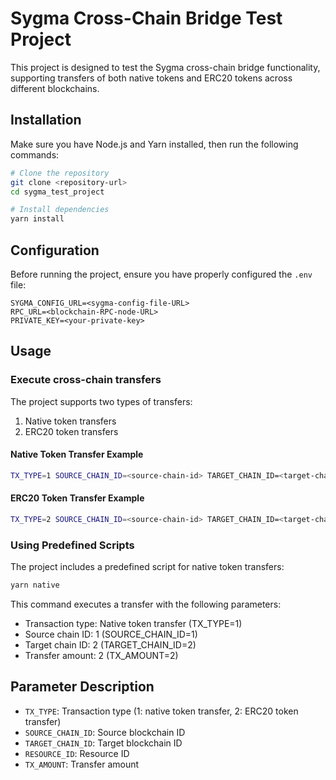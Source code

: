 # Sygma Cross-Chain Bridge Test Project

This project is designed to test the Sygma cross-chain bridge functionality, supporting transfers of both native tokens and ERC20 tokens across different blockchains.

## Installation

Make sure you have Node.js and Yarn installed, then run the following commands:

```bash
# Clone the repository
git clone <repository-url>
cd sygma_test_project

# Install dependencies
yarn install
```

## Configuration

Before running the project, ensure you have properly configured the `.env` file:

```
SYGMA_CONFIG_URL=<sygma-config-file-URL>
RPC_URL=<blockchain-RPC-node-URL>
PRIVATE_KEY=<your-private-key>
```

## Usage

### Execute cross-chain transfers

The project supports two types of transfers:

1. Native token transfers
2. ERC20 token transfers

#### Native Token Transfer Example

```bash
TX_TYPE=1 SOURCE_CHAIN_ID=<source-chain-id> TARGET_CHAIN_ID=<target-chain-id> RESOURCE_ID=<resource-id> TX_AMOUNT=<transfer-amount> npx ts-node ./src/main.ts
```

#### ERC20 Token Transfer Example

```bash
TX_TYPE=2 SOURCE_CHAIN_ID=<source-chain-id> TARGET_CHAIN_ID=<target-chain-id> RESOURCE_ID=<resource-id> TX_AMOUNT=<transfer-amount> npx ts-node ./src/main.ts
```

### Using Predefined Scripts

The project includes a predefined script for native token transfers:

```bash
yarn native
```

This command executes a transfer with the following parameters:
- Transaction type: Native token transfer (TX_TYPE=1)
- Source chain ID: 1 (SOURCE_CHAIN_ID=1)
- Target chain ID: 2 (TARGET_CHAIN_ID=2)
- Transfer amount: 2 (TX_AMOUNT=2)

## Parameter Description

- `TX_TYPE`: Transaction type (1: native token transfer, 2: ERC20 token transfer)
- `SOURCE_CHAIN_ID`: Source blockchain ID
- `TARGET_CHAIN_ID`: Target blockchain ID
- `RESOURCE_ID`: Resource ID
- `TX_AMOUNT`: Transfer amount



